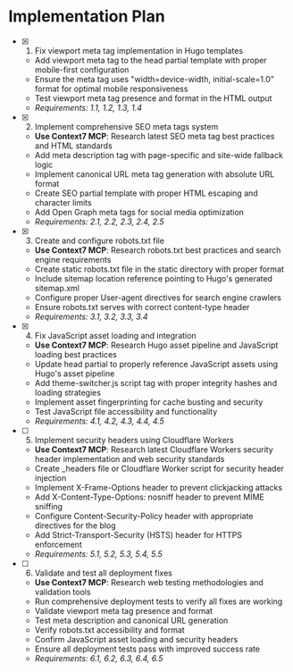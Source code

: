 # Implementation Plan

- [x] 1. Fix viewport meta tag implementation in Hugo templates
  - Add viewport meta tag to the head partial template with proper mobile-first configuration
  - Ensure the meta tag uses "width=device-width, initial-scale=1.0" format for optimal mobile responsiveness
  - Test viewport meta tag presence and format in the HTML output
  - _Requirements: 1.1, 1.2, 1.3, 1.4_

- [x] 2. Implement comprehensive SEO meta tags system
  - **Use Context7 MCP**: Research latest SEO meta tag best practices and HTML standards
  - Add meta description tag with page-specific and site-wide fallback logic
  - Implement canonical URL meta tag generation with absolute URL format
  - Create SEO partial template with proper HTML escaping and character limits
  - Add Open Graph meta tags for social media optimization
  - _Requirements: 2.1, 2.2, 2.3, 2.4, 2.5_

- [x] 3. Create and configure robots.txt file
  - **Use Context7 MCP**: Research robots.txt best practices and search engine requirements
  - Create static robots.txt file in the static directory with proper format
  - Include sitemap location reference pointing to Hugo's generated sitemap.xml
  - Configure proper User-agent directives for search engine crawlers
  - Ensure robots.txt serves with correct content-type header
  - _Requirements: 3.1, 3.2, 3.3, 3.4_

- [x] 4. Fix JavaScript asset loading and integration
  - **Use Context7 MCP**: Research Hugo asset pipeline and JavaScript loading best practices
  - Update head partial to properly reference JavaScript assets using Hugo's asset pipeline
  - Add theme-switcher.js script tag with proper integrity hashes and loading strategies
  - Implement asset fingerprinting for cache busting and security
  - Test JavaScript file accessibility and functionality
  - _Requirements: 4.1, 4.2, 4.3, 4.4, 4.5_

- [ ] 5. Implement security headers using Cloudflare Workers
  - **Use Context7 MCP**: Research latest Cloudflare Workers security header implementation and web security standards
  - Create _headers file or Cloudflare Worker script for security header injection
  - Implement X-Frame-Options header to prevent clickjacking attacks
  - Add X-Content-Type-Options: nosniff header to prevent MIME sniffing
  - Configure Content-Security-Policy header with appropriate directives for the blog
  - Add Strict-Transport-Security (HSTS) header for HTTPS enforcement
  - _Requirements: 5.1, 5.2, 5.3, 5.4, 5.5_

- [ ] 6. Validate and test all deployment fixes
  - **Use Context7 MCP**: Research web testing methodologies and validation tools
  - Run comprehensive deployment tests to verify all fixes are working
  - Validate viewport meta tag presence and format
  - Test meta description and canonical URL generation
  - Verify robots.txt accessibility and format
  - Confirm JavaScript asset loading and security headers
  - Ensure all deployment tests pass with improved success rate
  - _Requirements: 6.1, 6.2, 6.3, 6.4, 6.5_